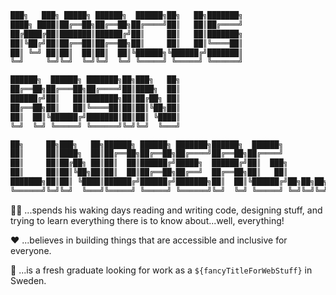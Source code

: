 ```swift
███╗   ███╗ █████╗ ██████╗  ██████╗██╗   ██╗███████╗
████╗ ████║██╔══██╗██╔══██╗██╔════╝██║   ██║██╔════╝
██╔████╔██║███████║██████╔╝██║     ██║   ██║███████╗
██║╚██╔╝██║██╔══██║██╔══██╗██║     ██║   ██║╚════██║
██║ ╚═╝ ██║██║  ██║██║  ██║╚██████╗╚██████╔╝███████║
╚═╝     ╚═╝╚═╝  ╚═╝╚═╝  ╚═╝ ╚═════╝ ╚═════╝ ╚══════╝

██████╗  ██████╗ ███████╗██╗███╗   ██╗
██╔══██╗██╔═══██╗██╔════╝██║████╗  ██║
██████╔╝██║   ██║███████╗██║██╔██╗ ██║
██╔══██╗██║   ██║╚════██║██║██║╚██╗██║
██║  ██║╚██████╔╝███████║██║██║ ╚████║
╚═╝  ╚═╝ ╚═════╝ ╚══════╝╚═╝╚═╝  ╚═══╝

██╗     ██╗███╗   ██╗██████╗ ██████╗ ███████╗██████╗  ██████╗
██║     ██║████╗  ██║██╔══██╗██╔══██╗██╔════╝██╔══██╗██╔════╝
██║     ██║██╔██╗ ██║██║  ██║██████╔╝█████╗  ██████╔╝██║  ███╗
██║     ██║██║╚██╗██║██║  ██║██╔══██╗██╔══╝  ██╔══██╗██║   ██║
███████╗██║██║ ╚████║██████╔╝██████╔╝███████╗██║  ██║╚██████╔╝██╗██╗██╗
╚══════╝╚═╝╚═╝  ╚═══╝╚═════╝ ╚═════╝ ╚══════╝╚═╝  ╚═╝ ╚═════╝ ╚═╝╚═╝╚═╝
```

👨‍💻 ...spends his waking days reading and writing code, designing stuff, and trying to learn
everything there is to know about...well, everything!

❤️ ...believes in building things that are accessible and inclusive for everyone.

🌱 ...is a fresh graduate looking for work as a `${fancyTitleForWebStuff}` in Sweden.
